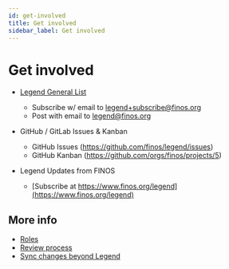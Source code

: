 ```yaml
---
id: get-involved
title: Get involved
sidebar_label: Get involved
---
```


# Get involved

* [Legend General List](https://groups.google.com/a/finos.org/forum/#!forum/legend)
  * Subscribe w/ email to [legend+subscribe@finos.org](legend+subscribe@finos.org)
  * Post with email to [legend@finos.org](legend+subscribe@finos.org)

* GitHub / GitLab Issues & Kanban
  * GitHub Issues (https://github.com/finos/legend/issues)
  * GitHub Kanban (https://github.com/orgs/finos/projects/5)

* Legend Updates from FINOS
  * [Subscribe at https://www.finos.org/legend](https://www.finos.org/legend)

## More info

- [Roles](roles.md)
- [Review process](review-process.md)
- [Sync changes beyond Legend](sync-changes-beyond-legend.md)
